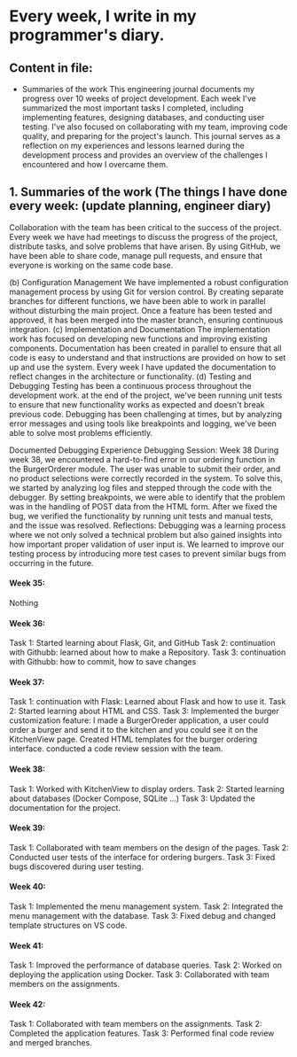 # **Every week, I write in my programmer's diary.**

## Content in file:
- Summaries of the work
This engineering journal documents my progress over 10 weeks of project development. Each week I've summarized the most important tasks I completed, including implementing features, designing databases, and conducting user testing. I've also focused on collaborating with my team, improving code quality, and preparing for the project's launch. This journal serves as a reflection on my experiences and lessons learned during the development process and provides an overview of the challenges I encountered and how I overcame them.
   
## 1. Summaries of the work (The things I have done every week: (update planning, engineer diary)
Collaboration with the team has been critical to the success of the project. Every week we have had meetings to discuss the progress of the project, distribute tasks, and solve problems that have arisen. By using GitHub, we have been able to share code, manage pull requests, and ensure that everyone is working on the same code base.

(b) Configuration Management
We have implemented a robust configuration management process by using Git for version control. By creating separate branches for different functions, we have been able to work in parallel without disturbing the main project. Once a feature has been tested and approved, it has been merged into the master branch, ensuring continuous integration.
(c) Implementation and Documentation
The implementation work has focused on developing new functions and improving existing components. Documentation has been created in parallel to ensure that all code is easy to understand and that instructions are provided on how to set up and use the system. Every week I have updated the documentation to reflect changes in the architecture or functionality.
(d) Testing and Debugging
Testing has been a continuous process throughout the development work. at the end of the project, we've been running unit tests to ensure that new functionality works as expected and doesn't break previous code. Debugging has been challenging at times, but by analyzing error messages and using tools like breakpoints and logging, we've been able to solve most problems efficiently.

Documented Debugging Experience
Debugging Session: Week 38
During week 38, we encountered a hard-to-find error in our ordering function in the BurgerOrderer module. The user was unable to submit their order, and no product selections were correctly recorded in the system. To solve this, we started by analyzing log files and stepped through the code with the debugger. By setting breakpoints, we were able to identify that the problem was in the handling of POST data from the HTML form. After we fixed the bug, we verified the functionality by running unit tests and manual tests, and the issue was resolved.
Reflections:
Debugging was a learning process where we not only solved a technical problem but also gained insights into how important proper validation of user input is. We learned to improve our testing process by introducing more test cases to prevent similar bugs from occurring in the future.

#### Week 35:
Nothing
#### Week 36:
Task 1: Started learning about Flask, Git, and GitHub
Task 2: continuation with Githubb: learned about how to make a Repository.
Task 3: continuation with Githubb: how to commit, how to save changes

#### Week 37:
Task 1: continuation with Flask: Learned about Flask and how to use it.
Task 2: Started learning about HTML and CSS.
Task 3: Implemented the burger customization feature: I made a BurgerOreder application, a user could order a burger 
        and send it to the kitchen and you could see it on the KitchenView page.
        Created HTML templates for the burger ordering interface.
        conducted a code review session with the team.

#### Week 38:
Task 1: Worked with KitchenView to display orders.
Task 2: Started learning about databases (Docker Compose, SQLite ...)
Task 3: Updated the documentation for the project.

#### Week 39:
Task 1: Collaborated with team members on the design of the pages.
Task 2: Conducted user tests of the interface for ordering burgers.
Task 3: Fixed bugs discovered during user testing.

#### Week 40:
Task 1: Implemented the menu management system.
Task 2: Integrated the menu management with the database.
Task 3: Fixed debug and changed template structures on VS code.
#### Week 41:
Task 1: Improved the performance of database queries.
Task 2: Worked on deploying the application using Docker.
Task 3: Collaborated with team members on the assignments.
#### Week 42:
Task 1: Collaborated with team members on the assignments.
Task 2: Completed the application features. 
Task 3: Performed final code review and merged branches.
